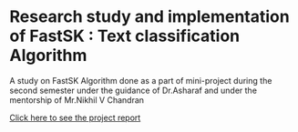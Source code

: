 # Research study and implementation of FastSK : Text classification Algorithm


A study on FastSK Algorithm done as a part of mini-project during the second semester under the guidance of Dr.Asharaf and under the mentorship of Mr.Nikhil V Chandran

[Click here to see the project report](https://github.com/mohamedfawas/FastSK)

